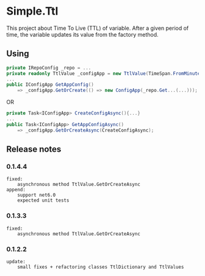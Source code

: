 # Simple.Ttl

This project about Time To Live (TTL) of variable. After a given period of time, the variable updates its value from the factory method.

##	Using
```cs
private IRepoConfig _repo = ...
private readonly TtlValue _configApp = new TtlValue(TimeSpan.FromMinutes(5));
...
public IConfigApp GetAppConfig()
	=> _configApp.GetOrCreate(() => new ConfigApp(_repo.Get...(...)));
```
OR
```cs
private Task<IConfigApp> CreateConfigAsync(){...}
...
public Task<IConfigApp> GetAppConfigAsync()
	=> _configApp.GetOrCreateAsync(CreateConfigAsync);
```
##  Release notes
### 0.1.4.4
	fixed:
		asynchronous method TtlValue.GetOrCreateAsync
	append:
		support net6.0
		expected unit tests
### 0.1.3.3
	fixed:
		asynchronous method TtlValue.GetOrCreateAsync
### 0.1.2.2
	update:
		small fixes + refactoring classes TtlDictionary and TtlValues
